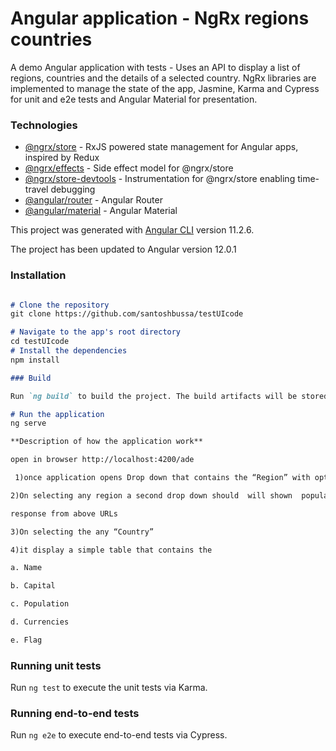 # Angular application - NgRx regions countries


A demo Angular application with tests - Uses an API to display a list of regions, countries and the details of a selected country. NgRx libraries are implemented to manage the state of the app, Jasmine, Karma and Cypress for unit and e2e tests and Angular Material for presentation.


### Technologies

- [@ngrx/store](https://ngrx.io/guide/store) - RxJS powered state management for Angular apps, inspired by Redux
- [@ngrx/effects](https://ngrx.io/guide/effects) - Side effect model for @ngrx/store
- [@ngrx/store-devtools](https://ngrx.io/guide/store-devtools) - Instrumentation for @ngrx/store enabling time-travel debugging
- [@angular/router](https://angular.io/guide/router) - Angular Router
- [@angular/material](https://github.com/angular/material2) - Angular Material

This project was generated with [Angular CLI](https://github.com/angular/angular-cli) version 11.2.6.

The project has been updated to Angular version 12.0.1

### Installation

```Markdown

# Clone the repository
git clone https://github.com/santoshbussa/testUIcode

# Navigate to the app's root directory
cd testUIcode
# Install the dependencies
npm install

### Build

Run `ng build` to build the project. The build artifacts will be stored in the `dist/` directory. Use the `--prod` flag for a production build.

# Run the application
ng serve

**Description of how the application work**

open in browser http://localhost:4200/ade

 1)once application opens Drop down that contains the “Region” with options Europe and Asia  will display

2)On selecting any region a second drop down should  will shown  populated with “Countries” based on the API

response from above URLs

3)On selecting the any “Country”

4)it display a simple table that contains the

a. Name

b. Capital

c. Population

d. Currencies

e. Flag
```


### Running unit tests

Run `ng test` to execute the unit tests via Karma.

### Running end-to-end tests

Run `ng e2e` to execute end-to-end tests via Cypress.
